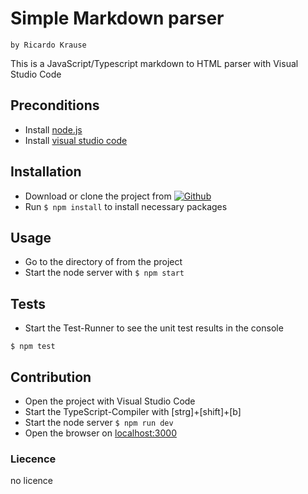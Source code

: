 # Simple Markdown parser
    by Ricardo Krause
    
This is a JavaScript/Typescript markdown to HTML parser with Visual Studio Code


## Preconditions
* Install [node.js](https://nodejs.org/en/)
* Install [visual studio code](https://code.visualstudio.com/)


## Installation
* Download or clone the project from [![Github](https://github.frapsoft.com/social/github.png)](https://github.com/thimmy687/Simple-MD2HTML)
* Run `$ npm install` to install necessary packages

## Usage
* Go to the directory of from the project
* Start the node server with `$ npm start`

## Tests
- Start the Test-Runner to see the unit test results in the console
```
$ npm test
```
## Contribution
- Open the project with Visual Studio Code
- Start the TypeScript-Compiler with [strg]+[shift]+[b]
- Start the node server `$ npm run dev`
- Open the browser on [localhost:3000](http://localhost:3000/)

### Liecence
no licence